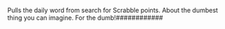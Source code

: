 Pulls the daily word from search for Scrabble points. About the dumbest thing you can imagine. For the dumb!############
